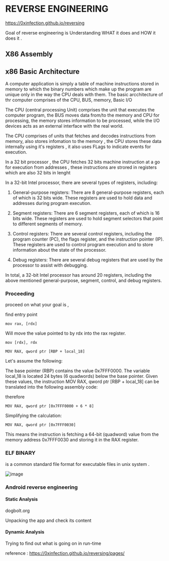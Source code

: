 # REVERSE ENGINEERING

https://0xinfection.github.io/reversing

Goal of reverse engineering is Understanding WHAT it does and HOW it does it .

## X86 Assembly 


## x86 Basic Architecture

A computer application is simply a table of machine instructions stored in memory to which the binary numbers which make up the program are unique only in the way the CPU deals with them.
The basic arcchitecture of thr computer comprises of the CPU, BUS, memory, Basic I/O

The CPU (central processing Unit) comprises the unit that executes the computer program, the BUS moves data from/to the memory and CPU for processing, the memory stores information to be processed, while the I/O devices acts as an external interface with the real world.

The CPU comprises of units that fetches and decodes instructions from memory, also  stores infomation to the memory , the CPU stores these data internally using it's registers , it also uses FLags to indicate events for execution.

In a 32 bit processor , the CPU fetches 32 bits machine instruction at a go for execution from addresses , these instructions are strored in registers which are also 32 bits in lenght

In a 32-bit Intel processor, there are several types of registers, including:

1. General-purpose registers: There are 8 general-purpose registers, each of which is 32 bits wide. These registers are used to hold data and addresses during program execution.

2. Segment registers: There are 6 segment registers, each of which is 16 bits wide. These registers are used to hold segment selectors that point to different segments of memory.

3. Control registers: There are several control registers, including the program counter (PC), the flags register, and the instruction pointer (IP). These registers are used to control program execution and to store information about the state of the processor.

4. Debug registers: There are several debug registers that are used by the processor to assist with debugging.

In total, a 32-bit Intel processor has around 20 registers, including the above mentioned general-purpose, segment, control, and debug registers.

### Proceeding

proceed on what your goal is , 

find entry point



```assembly
mov rax, [rdx]
```

Will move the value pointed to by rdx into the rax register. 


```assembly
mov [rdx], rdx
```

```assembly
MOV RAX, qword ptr [RBP + local_18]
```


Let's assume the following:

The base pointer (RBP) contains the value 0x7FFF0000.
The variable local_18 is located 24 bytes (6 quadwords) below the base pointer.
Given these values, the instruction MOV RAX, qword ptr [RBP + local_18] can be translated into the following assembly code:

therefore
```assembly
MOV RAX, qword ptr [0x7FFF0000 + 6 * 8]
```

Simplifying the calculation:

```assembly
MOV RAX, qword ptr [0x7FFF0030]
```
This means the instruction is fetching a 64-bit (quadword) value from the memory address 0x7FFF0030 and storing it in the RAX register.


### ELF BINARY

is a common standard file format for executable files in unix system .

![image](https://github.com/proflamyt/300days-of-hacking/assets/53262578/1499d412-d85f-4f68-a0b5-1e79e1c77320)




### Android reverse engineering


#### Static Analysis 
dogbolt.org

Unpacking the app and check its content 

#### Dynamic Analysis

Trying to find out what is going on in run-time 





reference : https://0xinfection.github.io/reversing/pages/
